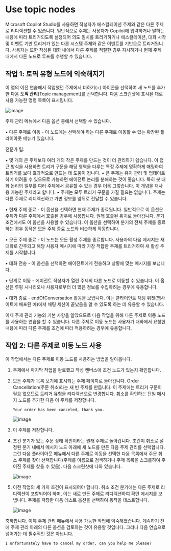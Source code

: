 # Use topic nodes


Microsoft Copilot Studio를 사용하면 작성자가 에스컬레이션 주제와 같은 다른 주제로 리디렉션할 수 있습니다. 일반적으로 주제는 사용자가 Copilot에 입력하거나 말하는 내용에 따라 트리거되도록 설정되어 의도 일치를 트리거하거나 에스컬레이션, 대화 시작 및 이벤트 기반 트리거가 있는 다른 시스템 주제와 같은 이벤트를 기반으로 트리거됩니다. 사용자는 또한 작성된 대화 내에서 다른 주제를 적절한 경우 지시하거나 현재 주제 내에서 다른 노드로 루프를 수행할 수 있습니다.

## 작업 1: 토픽 유형 노드에 익숙해지기

이 랩의 이전 연습에서 작업했던 주제에서 더하기(+) 아이콘을 선택하여 새 노드를 추가한 다음 **토픽 관리**(Topic management)를 선택합니다. 다음 스크린샷에 표시된 대로 사용 가능한 명령 목록이 표시됩니다.

![image](https://github.com/user-attachments/assets/e0fae9e7-cdab-481c-b5e3-f252744b5bc0)

주제 관리 메뉴에서 다음 옵션 중에서 선택할 수 있습니다.

• 다른 주제로 이동 - 이 노드에는 선택해야 하는 다른 주제로 이동할 수 있는 확장된 플라이아웃 메뉴가 있습니다.

전문가 팁:

• 몇 개의 큰 주제보다 여러 개의 작은 주제를 만드는 것이 더 관리하기 쉽습니다. 이 접근 방식을 사용하면 트리거 구문을 해당 영역을 다루는 특정 주제에 명확하게 매핑하여 트리거를 보다 효과적으로 만드는 데 도움이 됩니다.
• 큰 주제는 유지 관리 및 업데이트하기 어려울 수 있으므로 가능하면 에이전트 논리를 분해하는 것이 좋습니다. 특히 봇 대화 논리의 일부를 여러 주제에서 공유할 수 있는 경우 더욱 그렇습니다. 이 개념을 재사용 가능한 주제라고 합니다.
• 주제는 모두 트리거 구문을 가질 필요는 없습니다. 주제는 다른 주제로 리디렉션하고 가변 정보를 앞뒤로 전달할 수 있습니다.

• 현재 주제 종료 - 이 옵션을 선택하면 현재 주제가 종료됩니다. 일반적으로 이 옵션은 주제가 다른 주제에서 호출된 경우에 사용합니다. 원래 호출된 위치로 돌아갑니다. 분기 조건에서도 이 옵션을 사용할 수 있습니다. 이 옵션을 선택하여 분기의 전체 주제를 종료하는 경우 동작은 모든 주제 종료 노드와 비슷하게 작동합니다.

• 모든 주제 종료 - 이 노드는 모든 활성 주제를 종료합니다. 사용자의 다음 메시지는 새 대화로 간주되고 해당 사용자 메시지에 따라 가장 적합한 주제를 트리거하여 새 활성 주제를 시작합니다.

• 대화 전송 - 이 옵션을 선택하면 에이전트에게 전송하고 상황에 맞는 메시지를 보냅니다.

• 단계로 이동 - 에이전트 작성자가 열린 주제의 다른 노드로 이동할 수 있습니다. 이 옵션은 루핑 시나리오나 사용자로부터 더 많은 정보를 수집하려는 경우에 유용합니다.

• 대화 종료 - endOfConversation 활동을 보냅니다. 이는 클라이언트 채팅 위젯(웹사이트에 배포된 예)에서 채팅 세션이 끝났음을 알 수 있도록 하는 데 유용할 수 있습니다.

이제 주제 관리 기능의 기본 사항을 알았으므로 다음 작업을 위해 다른 주제로 이동 노드를 사용하는 연습을 할 수 있습니다. 다른 주제로 이동 노드는 사용자가 대화에서 요청한 내용에 따라 다른 주제를 조건에 따라 적용하려는 경우에 유용합니다.

## 작업 2: 다른 주제로 이동 노드 사용

이 작업에서는 다른 주제로 이동 노드를 사용하는 방법을 알아봅니다.

1. 주제에서 마지막 작업을 완료했고 작성 캔버스에 조건 노드가 있는지 확인합니다.

2. 모든 주제가 목록 보기에 표시되는 주제 페이지로 돌아갑니다. Order Cancellation(주문 취소)라는 새 빈 주제를 만듭니다. 이 주제에는 트리거 구문이 필요 없으므로 트리거 유형을 리디렉션으로 변경합니다. 취소를 확인하는 단일 메시지 노드를 추가한 다음 이 주제를 저장합니다.

   ```
   Your order has been canceled, thank you.
   ```
   ![image](https://github.com/user-attachments/assets/b747b82c-a0d4-4530-8373-974ce174b5c3)

3. 이 주제를 저장합니다.

4. 조건 분기가 있는 주문 상태 확인이라는 원래 주제로 돌아갑니다. 조건이 취소로 설정된 분기 내에서 메시지 노드 아래에 새 노드를 만든 다음 주제 관리를 선택합니다. 그런 다음 플라이아웃 메뉴에서 다른 주제로 이동을 선택한 다음 목록에서 주문 취소 주제를 찾아 선택합니다(주제를 이름으로 검색하거나 주제 목록을 스크롤하여 주어진 주제를 찾을 수 있음). 다음 스크린샷에 나와 있습니다.

   ![image](https://github.com/user-attachments/assets/95f6c0e8-5faf-48ed-aaff-d9bd55a0620d)

6. 이전 작업의 세 가지 조건이 표시되어야 합니다. 취소 조건 분기에는 다른 주제로 리디렉션이 포함되어야 하며, 이는 새로 만든 주제로 리디렉션하여 확인 메시지를 보냅니다. 주제를 저장한 다음 테스트 옵션을 선택하여 동작을 테스트합니다.

   ![image](https://github.com/user-attachments/assets/e4009d7e-cc11-48d9-9cc4-390893ccbe66)

축하합니다. 이제 주제 관리 메뉴에서 사용 가능한 작업에 익숙해졌습니다. 계속하기 전에 주제 관리 아래의 다른 옵션을 검토하는 것이 유용할 것입니다. 그러나 다음 연습으로 넘어가는 데 필수적인 것은 아닙니다.

```
I unfortunately have to cancel my order, can you help me please?
```















